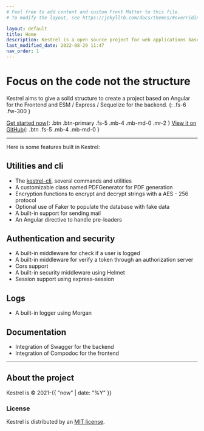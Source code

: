 ```yaml
---
# Feel free to add content and custom Front Matter to this file.
# To modify the layout, see https://jekyllrb.com/docs/themes/#overriding-theme-defaults

layout: default
title: Home
description: Kestrel is a open source project for web applications based on angular and nodejs / express. Join the project now !
last_modified_date: 2022-08-29 11:47
nav_order: 1
---
```


# Focus on the code not the structure

Kestrel aims to give a solid structure to create a project based on Angular for the Frontend and ESM / Express / Sequelize for the backend.
{: .fs-6 .fw-300 }

[Get started now](/docs/getting_started){: .btn .btn-primary .fs-5 .mb-4 .mb-md-0 .mr-2 } [View it on GitHub](https://github.com/kestrel-org){: .btn .fs-5 .mb-4 .mb-md-0 }

---

Here is some features built in Kestrel:

## Utilities and cli

- The [kestrel-cli](https://www.npmjs.com/package/@kestrels/cli), several commands and utilities
- A customizable class named PDFGenerator for PDF generation
- Encryption functions to encrypt and decrypt strings with a AES - 256 protocol
- Optional use of Faker to populate the database with fake data
- A built-in support for sending mail
- An Angular directive to handle pre-loaders

## Authentication and security

- A built-in middleware for check if a user is logged
- A built-in middleware for verify a token through an authorization server
- Cors support
- A built-in security middleware using Helmet
- Session support using express-session

## Logs

- A built-in logger using Morgan

## Documentation

- Integration of Swagger for the backend
- Integration of Compodoc for the frontend

---

## About the project

Kestrel is &copy; 2021-{{ "now" | date: "%Y" }}

### License

Kestrel is distributed by an [MIT license](https://choosealicense.com/licenses/mit/).
